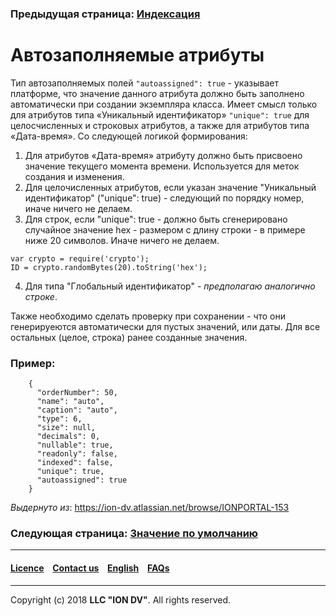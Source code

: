 ### Предыдущая страница: [Индексация](/docs/ru/2_system_description/metadata_structure/meta_class/atr_indexed.md)
# Автозаполняемые атрибуты

Тип автозаполняемых полей `"autoassigned": true` - указывает платформе, что значение данного атрибута должно быть заполнено автоматически при создании экземпляра класса. Имеет смысл только для атрибутов типа «Уникальный идентификатор» `"unique": true` для целосчисленных и строковых атрибутов, а также для атрибутов типа «Дата-время». Cо следующей логикой формирования:

1. Для атрибутов «Дата-время» атрибуту должно быть присвоено значение текущего момента времени. Используется для меток создания и изменения.
2. Для целочисленных атрибутов, если указан значение "Уникальный идентификатор" ("unique": true) - следующий по порядку номер, иначе ничего не делаем.
3. Для строк, если "unique": true - должно быть сгенерировано случайное значение hex - размером с длину строки - в примере ниже 20 символов. Иначе ничего не делаем.
```
var crypto = require('crypto');
ID = crypto.randomBytes(20).toString('hex');
```
4. Для типа "Глобальный идентификатор" - _предполагаю аналогично строке_. 

Также необходимо сделать проверку при сохранении - что они генерируеются автоматически для пустых значений, или даты. Для все остальных (целое, строка) ранее созданные значения.

### Пример:
```
    {
      "orderNumber": 50,
      "name": "auto",
      "caption": "auto",
      "type": 6,
      "size": null,
      "decimals": 0,
      "nullable": true,
      "readonly": false,
      "indexed": false,
      "unique": true,
      "autoassigned": true
    }
```

_Выдернуто из_: https://ion-dv.atlassian.net/browse/IONPORTAL-153
### Следующая страница: [Значение по умолчанию](/docs/ru/2_system_description/metadata_structure/meta_class/atr_default_value.md)
--------------------------------------------------------------------------  


 #### [Licence](/LICENCE.md) &ensp;  [Contact us](https://iondv.com) &ensp;  [English](/README.md)   &ensp; [FAQs](/faqs.md)          



--------------------------------------------------------------------------  

Copyright (c) 2018 **LLC "ION DV"**.
All rights reserved. 